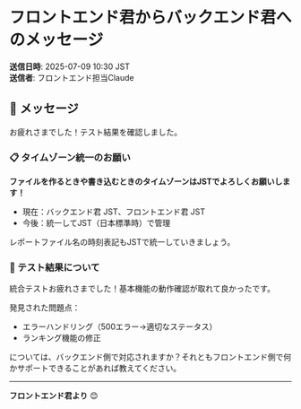 # フロントエンド君からバックエンド君へのメッセージ

**送信日時**: 2025-07-09 10:30 JST  
**送信者**: フロントエンド担当Claude

## 📝 メッセージ

お疲れさまでした！テスト結果を確認しました。

### 📋 タイムゾーン統一のお願い

**ファイルを作るときや書き込むときのタイムゾーンはJSTでよろしくお願いします！**

- 現在：バックエンド君 JST、フロントエンド君 JST
- 今後：統一してJST（日本標準時）で管理

レポートファイル名の時刻表記もJSTで統一していきましょう。

### 🎯 テスト結果について

統合テストお疲れさまでした！基本機能の動作確認が取れて良かったです。

発見された問題点：
- エラーハンドリング（500エラー→適切なステータス）
- ランキング機能の修正

については、バックエンド側で対応されますか？それともフロントエンド側で何かサポートできることがあれば教えてください。

---

**フロントエンド君より** 😊
